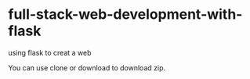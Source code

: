 # full-stack-web-development-with-flask
using flask to creat a web

You can use clone or download to download zip.


